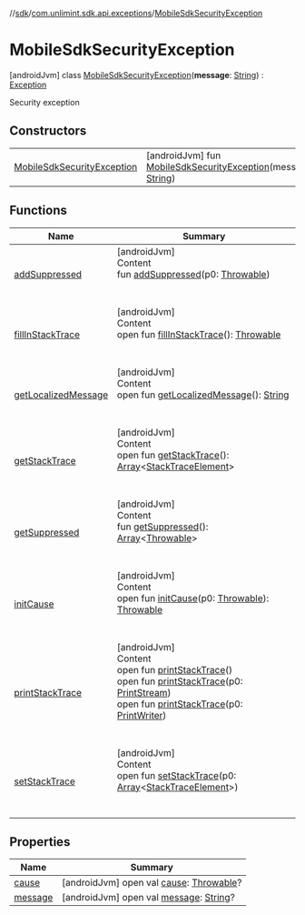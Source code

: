//[sdk](../../../index.md)/[com.unlimint.sdk.api.exceptions](../index.md)/[MobileSdkSecurityException](index.md)



# MobileSdkSecurityException  
 [androidJvm] class [MobileSdkSecurityException](index.md)(**message**: [String](https://kotlinlang.org/api/latest/jvm/stdlib/kotlin/-string/index.html)) : [Exception](https://developer.android.com/reference/kotlin/java/lang/Exception.html)

Security exception

   


## Constructors  
  
| | |
|---|---|
| <a name="com.unlimint.sdk.api.exceptions/MobileSdkSecurityException/MobileSdkSecurityException/#kotlin.String/PointingToDeclaration/"></a>[MobileSdkSecurityException](-mobile-sdk-security-exception.md)| <a name="com.unlimint.sdk.api.exceptions/MobileSdkSecurityException/MobileSdkSecurityException/#kotlin.String/PointingToDeclaration/"></a> [androidJvm] fun [MobileSdkSecurityException](-mobile-sdk-security-exception.md)(message: [String](https://kotlinlang.org/api/latest/jvm/stdlib/kotlin/-string/index.html))   <br>|


## Functions  
  
|  Name |  Summary | 
|---|---|
| <a name="kotlin/Throwable/addSuppressed/#kotlin.Throwable/PointingToDeclaration/"></a>[addSuppressed](../-mobile-sdk-unauthorized-exception/index.md#%5Bkotlin%2FThrowable%2FaddSuppressed%2F%23kotlin.Throwable%2FPointingToDeclaration%2F%5D%2FFunctions%2F-1522854831)| <a name="kotlin/Throwable/addSuppressed/#kotlin.Throwable/PointingToDeclaration/"></a>[androidJvm]  <br>Content  <br>fun [addSuppressed](../-mobile-sdk-unauthorized-exception/index.md#%5Bkotlin%2FThrowable%2FaddSuppressed%2F%23kotlin.Throwable%2FPointingToDeclaration%2F%5D%2FFunctions%2F-1522854831)(p0: [Throwable](https://kotlinlang.org/api/latest/jvm/stdlib/kotlin/-throwable/index.html))  <br><br><br>|
| <a name="kotlin/Throwable/fillInStackTrace/#/PointingToDeclaration/"></a>[fillInStackTrace](../-mobile-sdk-unauthorized-exception/index.md#%5Bkotlin%2FThrowable%2FfillInStackTrace%2F%23%2FPointingToDeclaration%2F%5D%2FFunctions%2F-1522854831)| <a name="kotlin/Throwable/fillInStackTrace/#/PointingToDeclaration/"></a>[androidJvm]  <br>Content  <br>open fun [fillInStackTrace](../-mobile-sdk-unauthorized-exception/index.md#%5Bkotlin%2FThrowable%2FfillInStackTrace%2F%23%2FPointingToDeclaration%2F%5D%2FFunctions%2F-1522854831)(): [Throwable](https://kotlinlang.org/api/latest/jvm/stdlib/kotlin/-throwable/index.html)  <br><br><br>|
| <a name="kotlin/Throwable/getLocalizedMessage/#/PointingToDeclaration/"></a>[getLocalizedMessage](../-mobile-sdk-unauthorized-exception/index.md#%5Bkotlin%2FThrowable%2FgetLocalizedMessage%2F%23%2FPointingToDeclaration%2F%5D%2FFunctions%2F-1522854831)| <a name="kotlin/Throwable/getLocalizedMessage/#/PointingToDeclaration/"></a>[androidJvm]  <br>Content  <br>open fun [getLocalizedMessage](../-mobile-sdk-unauthorized-exception/index.md#%5Bkotlin%2FThrowable%2FgetLocalizedMessage%2F%23%2FPointingToDeclaration%2F%5D%2FFunctions%2F-1522854831)(): [String](https://kotlinlang.org/api/latest/jvm/stdlib/kotlin/-string/index.html)  <br><br><br>|
| <a name="kotlin/Throwable/getStackTrace/#/PointingToDeclaration/"></a>[getStackTrace](../-mobile-sdk-unauthorized-exception/index.md#%5Bkotlin%2FThrowable%2FgetStackTrace%2F%23%2FPointingToDeclaration%2F%5D%2FFunctions%2F-1522854831)| <a name="kotlin/Throwable/getStackTrace/#/PointingToDeclaration/"></a>[androidJvm]  <br>Content  <br>open fun [getStackTrace](../-mobile-sdk-unauthorized-exception/index.md#%5Bkotlin%2FThrowable%2FgetStackTrace%2F%23%2FPointingToDeclaration%2F%5D%2FFunctions%2F-1522854831)(): [Array](https://kotlinlang.org/api/latest/jvm/stdlib/kotlin/-array/index.html)<[StackTraceElement](https://developer.android.com/reference/kotlin/java/lang/StackTraceElement.html)>  <br><br><br>|
| <a name="kotlin/Throwable/getSuppressed/#/PointingToDeclaration/"></a>[getSuppressed](../-mobile-sdk-unauthorized-exception/index.md#%5Bkotlin%2FThrowable%2FgetSuppressed%2F%23%2FPointingToDeclaration%2F%5D%2FFunctions%2F-1522854831)| <a name="kotlin/Throwable/getSuppressed/#/PointingToDeclaration/"></a>[androidJvm]  <br>Content  <br>fun [getSuppressed](../-mobile-sdk-unauthorized-exception/index.md#%5Bkotlin%2FThrowable%2FgetSuppressed%2F%23%2FPointingToDeclaration%2F%5D%2FFunctions%2F-1522854831)(): [Array](https://kotlinlang.org/api/latest/jvm/stdlib/kotlin/-array/index.html)<[Throwable](https://kotlinlang.org/api/latest/jvm/stdlib/kotlin/-throwable/index.html)>  <br><br><br>|
| <a name="kotlin/Throwable/initCause/#kotlin.Throwable/PointingToDeclaration/"></a>[initCause](../-mobile-sdk-unauthorized-exception/index.md#%5Bkotlin%2FThrowable%2FinitCause%2F%23kotlin.Throwable%2FPointingToDeclaration%2F%5D%2FFunctions%2F-1522854831)| <a name="kotlin/Throwable/initCause/#kotlin.Throwable/PointingToDeclaration/"></a>[androidJvm]  <br>Content  <br>open fun [initCause](../-mobile-sdk-unauthorized-exception/index.md#%5Bkotlin%2FThrowable%2FinitCause%2F%23kotlin.Throwable%2FPointingToDeclaration%2F%5D%2FFunctions%2F-1522854831)(p0: [Throwable](https://kotlinlang.org/api/latest/jvm/stdlib/kotlin/-throwable/index.html)): [Throwable](https://kotlinlang.org/api/latest/jvm/stdlib/kotlin/-throwable/index.html)  <br><br><br>|
| <a name="kotlin/Throwable/printStackTrace/#/PointingToDeclaration/"></a>[printStackTrace](../-mobile-sdk-unauthorized-exception/index.md#%5Bkotlin%2FThrowable%2FprintStackTrace%2F%23%2FPointingToDeclaration%2F%5D%2FFunctions%2F-1522854831)| <a name="kotlin/Throwable/printStackTrace/#/PointingToDeclaration/"></a>[androidJvm]  <br>Content  <br>open fun [printStackTrace](../-mobile-sdk-unauthorized-exception/index.md#%5Bkotlin%2FThrowable%2FprintStackTrace%2F%23%2FPointingToDeclaration%2F%5D%2FFunctions%2F-1522854831)()  <br>open fun [printStackTrace](../-mobile-sdk-unauthorized-exception/index.md#%5Bkotlin%2FThrowable%2FprintStackTrace%2F%23java.io.PrintStream%2FPointingToDeclaration%2F%5D%2FFunctions%2F-1522854831)(p0: [PrintStream](https://developer.android.com/reference/kotlin/java/io/PrintStream.html))  <br>open fun [printStackTrace](../-mobile-sdk-unauthorized-exception/index.md#%5Bkotlin%2FThrowable%2FprintStackTrace%2F%23java.io.PrintWriter%2FPointingToDeclaration%2F%5D%2FFunctions%2F-1522854831)(p0: [PrintWriter](https://developer.android.com/reference/kotlin/java/io/PrintWriter.html))  <br><br><br>|
| <a name="kotlin/Throwable/setStackTrace/#kotlin.Array[java.lang.StackTraceElement]/PointingToDeclaration/"></a>[setStackTrace](../-mobile-sdk-unauthorized-exception/index.md#%5Bkotlin%2FThrowable%2FsetStackTrace%2F%23kotlin.Array%5Bjava.lang.StackTraceElement%5D%2FPointingToDeclaration%2F%5D%2FFunctions%2F-1522854831)| <a name="kotlin/Throwable/setStackTrace/#kotlin.Array[java.lang.StackTraceElement]/PointingToDeclaration/"></a>[androidJvm]  <br>Content  <br>open fun [setStackTrace](../-mobile-sdk-unauthorized-exception/index.md#%5Bkotlin%2FThrowable%2FsetStackTrace%2F%23kotlin.Array%5Bjava.lang.StackTraceElement%5D%2FPointingToDeclaration%2F%5D%2FFunctions%2F-1522854831)(p0: [Array](https://kotlinlang.org/api/latest/jvm/stdlib/kotlin/-array/index.html)<[StackTraceElement](https://developer.android.com/reference/kotlin/java/lang/StackTraceElement.html)>)  <br><br><br>|


## Properties  
  
|  Name |  Summary | 
|---|---|
| <a name="com.unlimint.sdk.api.exceptions/MobileSdkSecurityException/cause/#/PointingToDeclaration/"></a>[cause](index.md#%5Bcom.unlimint.sdk.api.exceptions%2FMobileSdkSecurityException%2Fcause%2F%23%2FPointingToDeclaration%2F%5D%2FProperties%2F-1522854831)| <a name="com.unlimint.sdk.api.exceptions/MobileSdkSecurityException/cause/#/PointingToDeclaration/"></a> [androidJvm] open val [cause](index.md#%5Bcom.unlimint.sdk.api.exceptions%2FMobileSdkSecurityException%2Fcause%2F%23%2FPointingToDeclaration%2F%5D%2FProperties%2F-1522854831): [Throwable](https://kotlinlang.org/api/latest/jvm/stdlib/kotlin/-throwable/index.html)?   <br>|
| <a name="com.unlimint.sdk.api.exceptions/MobileSdkSecurityException/message/#/PointingToDeclaration/"></a>[message](index.md#%5Bcom.unlimint.sdk.api.exceptions%2FMobileSdkSecurityException%2Fmessage%2F%23%2FPointingToDeclaration%2F%5D%2FProperties%2F-1522854831)| <a name="com.unlimint.sdk.api.exceptions/MobileSdkSecurityException/message/#/PointingToDeclaration/"></a> [androidJvm] open val [message](index.md#%5Bcom.unlimint.sdk.api.exceptions%2FMobileSdkSecurityException%2Fmessage%2F%23%2FPointingToDeclaration%2F%5D%2FProperties%2F-1522854831): [String](https://kotlinlang.org/api/latest/jvm/stdlib/kotlin/-string/index.html)?   <br>|

